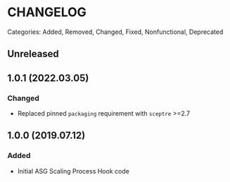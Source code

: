 # CHANGELOG

Categories: Added, Removed, Changed, Fixed, Nonfunctional, Deprecated

## Unreleased

## 1.0.1 (2022.03.05)

### Changed
- Replaced pinned `packaging` requirement with `sceptre` >=2.7

## 1.0.0 (2019.07.12)

### Added

- Initial ASG Scaling Process Hook code
